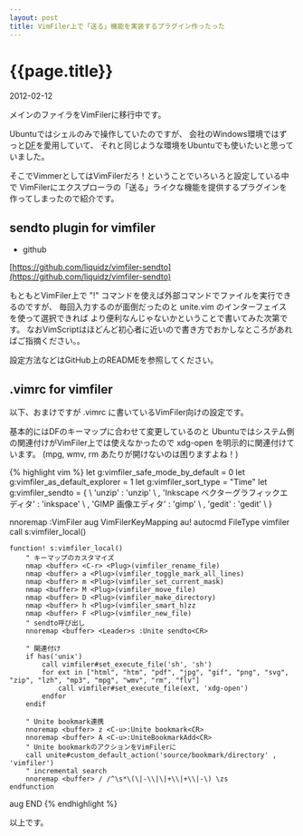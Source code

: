 ```yaml
---
layout: post
title: VimFiler上で「送る」機能を実装するプラグイン作ったった
---
```


# {{page.title}}
<p class="meta">2012-02-12</p>


メインのファイラをVimFilerに移行中です。

Ubuntuではシェルのみで操作していたのですが、
会社のWindows環境ではずっと[DF](http://homepage1.nifty.com/bee/df/)を愛用していて、
それと同じような環境をUbuntuでも使いたいと思っていました。

そこでVimmerとしてはVimFilerだろ！ということでいろいろと設定している中で
VimFilerにエクスプローラの「送る」ライクな機能を提供するプラグインを作ってしまったので紹介です。

## sendto plugin for vimfiler

 - github

[https://github.com/liquidz/vimfiler-sendto](https://github.com/liquidz/vimfiler-sendto)

もともとVimFiler上で "!" コマンドを使えば外部コマンドでファイルを実行できるのですが、
毎回入力するのが面倒だったのと unite.vim のインターフェイスを使って選択できれば
より便利なんじゃないかということで書いてみた次第です。
なおVimScriptはほどんど初心者に近いので書き方でおかしなところがあればご指摘ください。。

設定方法などはGitHub上のREADMEを参照してください。

## .vimrc for vimfiler

以下、おまけですが .vimrc に書いているVimFiler向けの設定です。

基本的にはDFのキーマップに合わせて変更しているのと
Ubuntuではシステム側の関連付けがVimFiler上では使えなかったので
xdg-open を明示的に関連付けています。
(mpg, wmv, rm あたりが開けないのは困りますよね！)

{% highlight vim %}
let g:vimfiler_safe_mode_by_default = 0
let g:vimfiler_as_default_explorer = 1
let g:vimfiler_sort_type = "Time"
let g:vimfiler_sendto = {
\   'unzip' : 'unzip'
\ , 'Inkscape ベクターグラフィックエディタ' : 'inkspace'
\ , 'GIMP 画像エディタ' : 'gimp'
\ , 'gedit' : 'gedit'
\ }

nnoremap <Leader><leader> :VimFiler<CR>
aug VimFilerKeyMapping
    au!
    autocmd FileType vimfiler call s:vimfiler_local()

    function! s:vimfiler_local()
        " キーマップのカスタマイズ
        nmap <buffer> <C-r> <Plug>(vimfiler_rename_file)
        nmap <buffer> a <Plug>(vimfiler_toggle_mark_all_lines)
        nmap <buffer> m <Plug>(vimfiler_set_current_mask)
        nmap <buffer> M <Plug>(vimfiler_move_file)
        nmap <buffer> D <Plug>(vimfiler_make_directory)
        nmap <buffer> h <Plug>(vimfiler_smart_h)zz
        nmap <buffer> F <Plug>(vimfiler_new_file)
        " sendto呼び出し
        nnoremap <buffer> <Leader>s :Unite sendto<CR>

        " 関連付け
        if has('unix')
            call vimfiler#set_execute_file('sh', 'sh')
            for ext in ["html", "htm", "pdf", "jpg", "gif", "png", "svg", "zip", "lzh", "mp3", "mpg", "wmv", "rm", "flv"]
                call vimfiler#set_execute_file(ext, 'xdg-open')
            endfor
        endif

        " Unite bookmark連携
        nnoremap <buffer> z <C-u>:Unite bookmark<CR>
        nnoremap <buffer> A <C-u>:UniteBookmarkAdd<CR>
        " Unite bookmarkのアクションをVimFilerに
        call unite#custom_default_action('source/bookmark/directory' , 'vimfiler')
        " incremental search
        nnoremap <buffer> / /^\s*\(\|-\\|\|+\\|+\\|-\) \zs
    endfunction
aug END
{% endhighlight %}

以上です。



